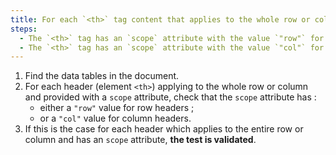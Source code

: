 ```yaml
---
title: For each `<th>` tag content that applies to the whole row or column and has a `scope` attribute, does the `<th>` tag check one of these conditions?
steps:
  - The `<th>` tag has an `scope` attribute with the value `"row"` for [row headers](#in-column-header-or-row-header).
  - The `<th>` tag has an `scope` attribute with the value `"col"` for [column or row headers](#in-column-header-or-row-header).
---
```


1. Find the data tables in the document.
2. For each header (element `<th>`) applying to the whole row or column and provided with a `scope` attribute, check that the `scope` attribute has :
   - either a `"row"` value for row headers ;
   - or a `"col"` value for column headers.
3. If this is the case for each header which applies to the entire row or column and has an `scope` attribute, **the test is validated**.
